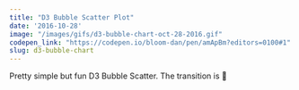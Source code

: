 ```yaml
---
title: "D3 Bubble Scatter Plot"
date: '2016-10-28'
image: "/images/gifs/d3-bubble-chart-oct-28-2016.gif"
codepen_link: "https://codepen.io/bloom-dan/pen/amApBm?editors=0100#1"
slug: d3-bubble-chart
---
```


Pretty simple but fun D3 Bubble Scatter. The transition is 🥂
